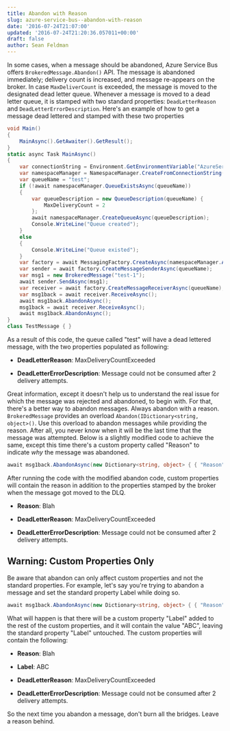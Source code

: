 ```yaml
---
title: Abandon with Reason
slug: azure-service-bus--abandon-with-reason
date: '2016-07-24T21:07:00'
updated: '2016-07-24T21:20:36.057011+00:00'
draft: false
author: Sean Feldman
---
```

In some cases, when a message should be abandoned, Azure Service Bus offers `BrokeredMessage.Abandon()` API. The message is abandoned immediately; delivery count is increased, and message re-appears on the broker. In case `MaxDeliverCount` is exceeded, the message is moved to the designated dead letter queue. Whenever a message is moved to a dead letter queue, it is stamped with two standard properties: `DeadLetterReason` and `DeadLetterErrorDescription`. Here's an example of how to get a message dead lettered  and stamped with these two properties

```csharp
void Main()
{
    MainAsync().GetAwaiter().GetResult();
}
static async Task MainAsync()
{
    var connectionString = Environment.GetEnvironmentVariable("AzureServiceBus.ConnectionString");
    var namespaceManager = NamespaceManager.CreateFromConnectionString(connectionString);
    var queueName = "test";
    if (!await namespaceManager.QueueExistsAsync(queueName))
    {
        var queueDescription = new QueueDescription(queueName) {
            MaxDeliveryCount = 2
        };
        await namespaceManager.CreateQueueAsync(queueDescription);
        Console.WriteLine("Queue created");
    }
    else
    {
        Console.WriteLine("Queue existed");
    }
    var factory = await MessagingFactory.CreateAsync(namespaceManager.Address, namespaceManager.Settings.TokenProvider);
    var sender = await factory.CreateMessageSenderAsync(queueName);
    var msg1 = new BrokeredMessage("test-1");
    await sender.SendAsync(msg1);
    var receiver = await factory.CreateMessageReceiverAsync(queueName);
    var msg1back = await receiver.ReceiveAsync();
    await msg1back.AbandonAsync();
    msg1back = await receiver.ReceiveAsync();
    await msg1back.AbandonAsync();
}
class TestMessage { }
```
As a result of this code, the queue called "test" will have a dead lettered message, with the two properties populated as following:

 - **DeadLetterReason**: MaxDeliveryCountExceeded
 - **DeadLetterErrorDescription**: Message could not be consumed after 2 delivery attempts.

Great information, except it doesn't help us to understand the real issue for which the message was rejected and abandoned, to begin with. For that, there's a better way to abandon messages. Always abandon with a reason. `BrokeredMessage` provides an overload `Abandon(IDictionary<string, object>()`. Use this overload to abandon messages while providing the reason. After all, you never know when it will be the last time that the message was attempted. Below is a slightly modified code to achieve the same, except this time there's a custom property called "Reason" to indicate _why_ the message was abandoned.

```csharp
await msg1back.AbandonAsync(new Dictionary<string, object> { { "Reason", "Blah"} });
```
After running the code with the modified abandon code, custom properties will contain the reason in addition to the properties stamped by the broker when the message got moved to the DLQ.

 - **Reason**: Blah
 - **DeadLetterReason**: MaxDeliveryCountExceeded
 - **DeadLetterErrorDescription**: Message could not be consumed after 2 delivery attempts.

## Warning: Custom Properties Only

Be aware that abandon can only affect custom properties and not the standard properties. For example, let's say you're trying to abandon a message and set the standard property Label while doing so.

```csharp
await msg1back.AbandonAsync(new Dictionary<string, object> { { "Reason", "Blah" }, { "Label", "ABC" });
```
What will happen is that there will be a custom property "Label" added to the rest of the custom properties, and it will contain the value "ABC", leaving the standard property "Label" untouched. The custom properties will contain the following:

 - **Reason**: Blah 
 - **Label**: ABC 
 - **DeadLetterReason**: MaxDeliveryCountExceeded
 - **DeadLetterErrorDescription**: Message could not be consumed after 2 delivery attempts.

So the next time you abandon a message, don't burn all the bridges. Leave a reason behind.
